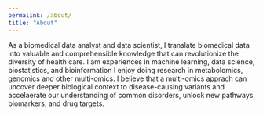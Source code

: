 ```yaml
---
permalink: /about/
title: "About"
---
```


As a biomedical data analyst and data scientist, I translate biomedical data into valuable and comprehensible knowledge that can revolutionize the diversity of health care.
I am experiences in machine learning, data science, biostatistics, and bioinformation
I enjoy doing research in metabolomics, genomics and other multi-omics. I believe that a multi-omics apprach can uncover deeper biological context to disease-causing variants and accelaerate our understanding of common disorders,
unlock new pathways, biomarkers, and drug targets.
